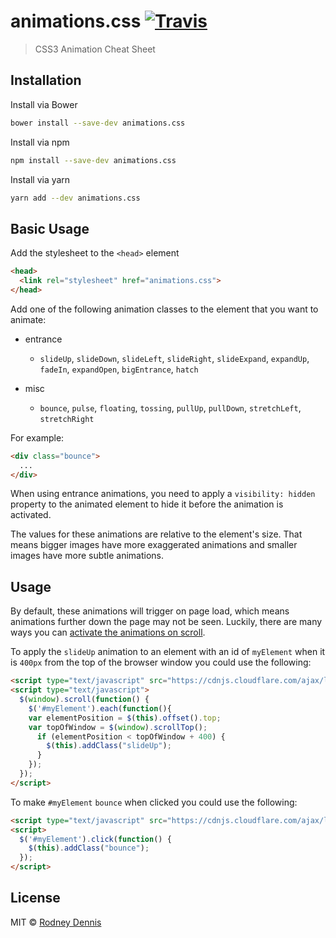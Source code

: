 # animations.css [![Travis](https://img.shields.io/travis/rod/animations.css.svg)]()

> CSS3 Animation Cheat Sheet

## Installation

Install via Bower

```bash
bower install --save-dev animations.css
```

Install via npm

```bash
npm install --save-dev animations.css
```

Install via yarn

```bash
yarn add --dev animations.css
```

## Basic Usage

Add the stylesheet to the `<head>` element

```html
<head>
  <link rel="stylesheet" href="animations.css">
</head>
```

Add one of the following animation classes to the element that you want to animate:

- entrance
  - `slideUp`, `slideDown`, `slideLeft`, `slideRight`, `slideExpand`, `expandUp`, `fadeIn`, `expandOpen`, `bigEntrance`, `hatch`

- misc
  - `bounce`, `pulse`, `floating`, `tossing`, `pullUp`, `pullDown`, `stretchLeft`, `stretchRight`

For example:

```html
<div class="bounce">
  ...
</div>
```

When using entrance animations, you need to apply a `visibility: hidden` property to the animated element to hide it before the animation is activated.

The values for these animations are relative to the element's size. That means bigger images have more exaggerated animations and smaller images have more subtle animations.

## Usage

By default, these animations will trigger on page load, which means animations further down the page may not be seen. Luckily, there are many ways you can [activate the animations on scroll](http://www.justinaguilar.com/animations/scrolling.html).

To apply the `slideUp` animation to an element with an id of `myElement` when it is `400px` from the top of the browser window you could use the following:

```html
<script type="text/javascript" src="https://cdnjs.cloudflare.com/ajax/libs/jquery/3.1.1/jquery.min.js"></script>
<script type="text/javascript">
  $(window).scroll(function() {
    $('#myElement').each(function(){
    var elementPosition = $(this).offset().top;
    var topOfWindow = $(window).scrollTop();
      if (elementPosition < topOfWindow + 400) {
        $(this).addClass("slideUp");
      }
    });
  });
</script>
```

To make `#myElement` `bounce` when clicked you could use the following:

```html
<script type="text/javascript" src="https://cdnjs.cloudflare.com/ajax/libs/jquery/3.1.1/jquery.min.js"></script>
<script>
  $('#myElement').click(function() {
    $(this).addClass("bounce");
  });
</script>
```

## License
MIT © [Rodney Dennis](https://github.com/rod)
